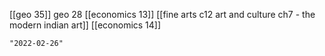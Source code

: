 [[geo 35]]
geo 28
[[economics 13]]
[[fine arts c12 art and culture ch7 - the modern indian art]]
[[economics 14]]

```query 2021-11-18 21:28
"2022-02-26"
```